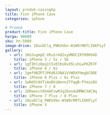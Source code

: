 ```yaml
---
layout: produk-casinghp
title: Finn iPhone Case
categories: iphone

# Produk
product-title: Finn iPhone Case
harga: 90000
sku: hn-5088
image-drive: 18uvDClq_PWKUVbn-W1W9rM0TLI6KPiyf
gallery:
  - url: 1KGJugmpE-VKuSr4d2xyHNOCIRfH9094D
    title: iPhone 5 / 5s / SE
  - url: 1gT3hlz8pq1tIxECKoOvX5LshLwFKZR7F
    title: iPhone 6 / 6s
  - url: 1gmf9NZPTJPKd633NA1VYWDXFHegbC08E
    title: iPhone 6 Plus / 6s Plus
  - url: 1wNd3tAXTiAeDUiWonn2TfqgB-PYmio8U
    title: iPhone 7 / 8
  - url: 1EMaevct6h4AFzwMJq28vnduMMWCXAC9q
    title: iPhone 7 Plus / 8 Plus
  - url: 18uvDClq_PWKUVbn-W1W9rM0TLI6KPiyf
    title: iPhone X
---
```

